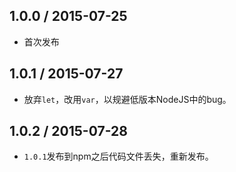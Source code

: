## 1.0.0 / 2015-07-25

+ 首次发布

## 1.0.1 / 2015-07-27

+ 放弃`let`，改用`var`，以规避低版本NodeJS中的bug。

## 1.0.2 / 2015-07-28

+ `1.0.1`发布到npm之后代码文件丢失，重新发布。
